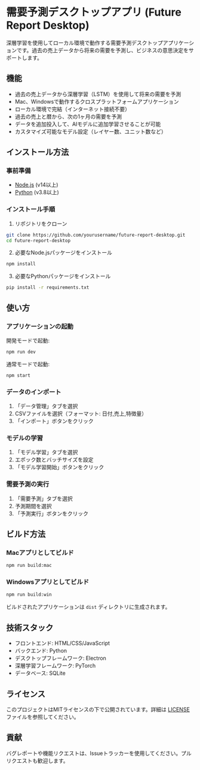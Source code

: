 # 需要予測デスクトップアプリ (Future Report Desktop)

深層学習を使用してローカル環境で動作する需要予測デスクトップアプリケーションです。過去の売上データから将来の需要を予測し、ビジネスの意思決定をサポートします。

## 機能

- 過去の売上データから深層学習（LSTM）を使用して将来の需要を予測
- Mac、Windowsで動作するクロスプラットフォームアプリケーション
- ローカル環境で完結（インターネット接続不要）
- 過去の売上と暦から、次の1ヶ月の需要を予測
- データを追加投入して、AIモデルに追加学習させることが可能
- カスタマイズ可能なモデル設定（レイヤー数、ユニット数など）

## インストール方法

### 事前準備

- [Node.js](https://nodejs.org/) (v14以上)
- [Python](https://www.python.org/) (v3.8以上)

### インストール手順

1. リポジトリをクローン
```bash
git clone https://github.com/yourusername/future-report-desktop.git
cd future-report-desktop
```

2. 必要なNode.jsパッケージをインストール
```bash
npm install
```

3. 必要なPythonパッケージをインストール
```bash
pip install -r requirements.txt
```

## 使い方

### アプリケーションの起動

開発モードで起動:
```bash
npm run dev
```

通常モードで起動:
```bash
npm start
```

### データのインポート

1. 「データ管理」タブを選択
2. CSVファイルを選択（フォーマット: 日付,売上,特徴量）
3. 「インポート」ボタンをクリック

### モデルの学習

1. 「モデル学習」タブを選択
2. エポック数とバッチサイズを設定
3. 「モデル学習開始」ボタンをクリック

### 需要予測の実行

1. 「需要予測」タブを選択
2. 予測期間を選択
3. 「予測実行」ボタンをクリック

## ビルド方法

### Macアプリとしてビルド
```bash
npm run build:mac
```

### Windowsアプリとしてビルド
```bash
npm run build:win
```

ビルドされたアプリケーションは `dist` ディレクトリに生成されます。

## 技術スタック

- フロントエンド: HTML/CSS/JavaScript
- バックエンド: Python
- デスクトップフレームワーク: Electron
- 深層学習フレームワーク: PyTorch
- データベース: SQLite

## ライセンス

このプロジェクトはMITライセンスの下で公開されています。詳細は [LICENSE](LICENSE) ファイルを参照してください。

## 貢献

バグレポートや機能リクエストは、Issueトラッカーを使用してください。プルリクエストも歓迎します。 
